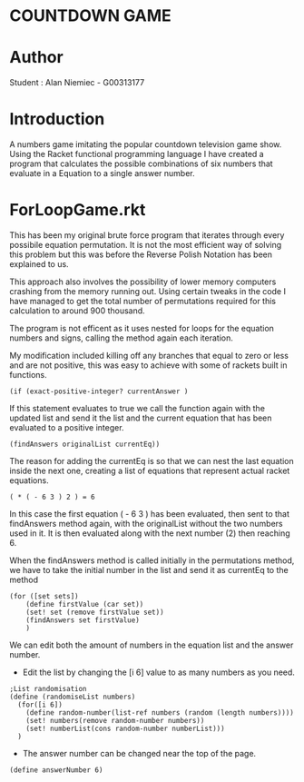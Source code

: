 # COUNTDOWN GAME

Author
======
Student : Alan Niemiec - G00313177

Introduction
============
A numbers game imitating the popular countdown television game show. Using the Racket functional programming language I have created a program that calculates the possible combinations of six numbers that evaluate in a Equation to a single answer number.

ForLoopGame.rkt
===============
This has been my original brute force program that iterates through every possibile equation permutation.
It is not the most efficient way of solving this problem but this was before the Reverse Polish Notation has been explained to us.

This approach also involves the possibility of lower memory computers crashing from the memory running out. Using certain tweaks in the code I have managed to get the total number of permutations required for this calculation to around 900 thousand.

The program is not efficent as it uses nested for loops for the equation numbers and signs, calling the method again each iteration.

 My modification included killing off any branches that equal to zero or less and are not positive, this was easy to achieve with some of rackets built in functions.
 ```
 (if (exact-positive-integer? currentAnswer )
```
If this statement evaluates to true we call the function again with the updated list and send it the list and the current equation that has been evaluated to a positive integer.
```
(findAnswers originalList currentEq))
```
The reason for adding the currentEq is so that we can nest the last equation inside the next one, creating a list of equations that represent actual racket equations.
```
( * ( - 6 3 ) 2 ) = 6
```
In this case the first equation ( - 6 3 ) has been evaluated, then sent to that findAnswers method again, with the originalList without the two numbers used in it. It is then evaluated along with the next number (2) then reaching 6.

When the findAnswers method is called initially in the permutations method, we have to take the initial number in the list and send it as currentEq to the method
```
(for ([set sets])
    (define firstValue (car set))
    (set! set (remove firstValue set))
    (findAnswers set firstValue)
    )
```

We can edit both the amount of numbers in the equation list and the answer number.
* Edit the list by changing the [i 6]  value to as many numbers as you need.
```
;List randomisation
(define (randomiseList numbers)
  (for([i 6])
    (define random-number(list-ref numbers (random (length numbers))))
    (set! numbers(remove random-number numbers))
    (set! numberList(cons random-number numberList)))
  )

```
* The answer number can be changed near the top of the page.
```
(define answerNumber 6)
```
